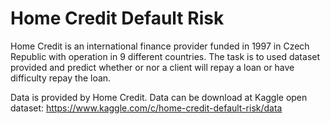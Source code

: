 # Home Credit Default Risk

Home Credit is an international finance provider funded in 1997 in Czech Republic with operation in 9 different countries. The task is to used dataset provided and predict whether or nor a client will repay a loan or have difficulty repay the loan.


Data is provided by Home Credit. Data can be download at Kaggle open dataset: https://www.kaggle.com/c/home-credit-default-risk/data

